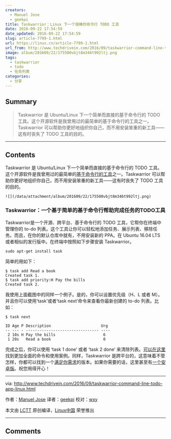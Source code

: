 ```yaml
---
creators:
  - Manuel Jose
  - geekpi
title: Taskwarrior：Linux 下一个很棒的命令行 TODO 工具
date: 2016-09-22 17:54:59
date_updated: 2016-09-22 17:54:59
slug: article-7799-1.html
url: https://linux.cn/article-7799-1.html
url_from: http://www.techdrivein.com/2016/09/taskwarrior-command-line-todo-app-linux.html
image: album/201609/22/175500vbjt8m346t992ltj.png
tags:
  - taskwarrior
  - todo
  - 任务列表
categories:
  - 分享
---
```


## Summary

> Taskwarrior 是 Ubuntu/Linux 下一个简单而直接的基于命令行的 TODO 工具。这个开源软件是我曾用过的最简单的基于命令行的工具之一。Taskwarrior 可以帮助你更好地组织你自己，而不用安装笨重的新工具——这有时丧失了 TODO 工具的目的。

***

<!-- more -->

## Contents

Taskwarrior 是 Ubuntu/Linux 下一个简单而直接的基于命令行的 TODO 工具。这个开源软件是我曾用过的最简单的[基于命令行的工具](http://www.techdrivein.com/search/label/Terminal)之一。Taskwarrior 可以帮助你更好地组织你自己，而不用安装笨重的新工具——这有时丧失了 TODO 工具的目的。

`![](/data/attachment/album/201609/22/175500vbjt8m346t992ltj.png)`

### Taskwarrior：一个基于简单的基于命令行帮助完成任务的TODO工具

Taskwarrior是一个开源、跨平台、基于命令行的 TODO 工具，它帮你在终端中管理你的 to-do 列表。这个工具让你可以轻松地添加任务、展示列表、移除任务。而且，在你的默认仓库中就有，不用安装新的 PPA。在 Ubuntu 16.04 LTS 或者相似的发行版中。在终端中按照如下步骤安装 Taskwarrior。

```shell
sudo apt-get install task
```

简单的用如下：

```shell
$ task add Read a book
Created task 1.
$ task add priority:H Pay the bills
Created task 2.
```

我使用上面截图中的同样一个例子。是的，你可以设置优先级（H、L 或者 M）。并且你可以使用‘task’或者‘task next’命令来查看你最新创建的 to-do 列表。比如：

```shell
$ task next

ID Age P Description                      Urg
-- --- - -------------------------------- ----
 2 10s H Pay the bills                     6
 1 20s   Read a book                       0
```

完成之后，你可以使用 ‘task 1 done’ 或者 ‘task 2 done’ 来清除列表。[可以在这里](https://taskwarrior.org/docs/)找到更加全面的命令和使用案例。同样，Taskwarrior 是跨平台的，这意味着不管怎样，你都可以找到一个[满足你需求](https://taskwarrior.org/download/)的版本。如果你需要的话，这里甚至有[一个安卓版](https://taskwarrior.org/news/news.20160225.html)。祝您用得开心！

---

via: <http://www.techdrivein.com/2016/09/taskwarrior-command-line-todo-app-linux.html>

作者：[Manuel Jose](http://www.techdrivein.com/2016/09/taskwarrior-command-line-todo-app-linux.html?utm_source=feedburner&utm_medium=feed&utm_campaign=Feed%3A+techdrivein+%28Tech+Drive-in%29)  译者：[geekpi](https://github.com/geekpi) 校对：[wxy](https://github.com/wxy)

本文由 [LCTT](https://github.com/LCTT/TranslateProject) 原创编译，[Linux中国](https://linux.cn/) 荣誉推出

***

## Comments
